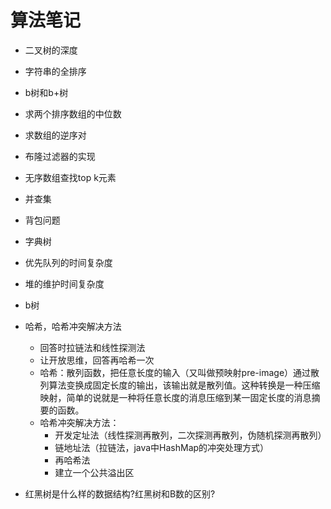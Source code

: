# 算法笔记

* 二叉树的深度
* 字符串的全排序
* b树和b+树
* 求两个排序数组的中位数
* 求数组的逆序对
* 布隆过滤器的实现
* 无序数组查找top k元素
* 并查集
* 背包问题
* 字典树
* 优先队列的时间复杂度
* 堆的维护时间复杂度
* b树
* 哈希，哈希冲突解决方法
  * 回答时拉链法和线性探测法
  * 让开放思维，回答再哈希一次
  * 哈希：散列函数，把任意长度的输入（又叫做预映射pre-image）通过散列算法变换成固定长度的输出，该输出就是散列值。这种转换是一种压缩映射，简单的说就是一种将任意长度的消息压缩到某一固定长度的消息摘要的函数。
  * 哈希冲突解决方法：
    * 开发定址法（线性探测再散列，二次探测再散列，伪随机探测再散列）
    * 链地址法（拉链法，java中HashMap的冲突处理方式）
    * 再哈希法
    * 建立一个公共溢出区

* 红黑树是什么样的数据结构?红黑树和B数的区别?